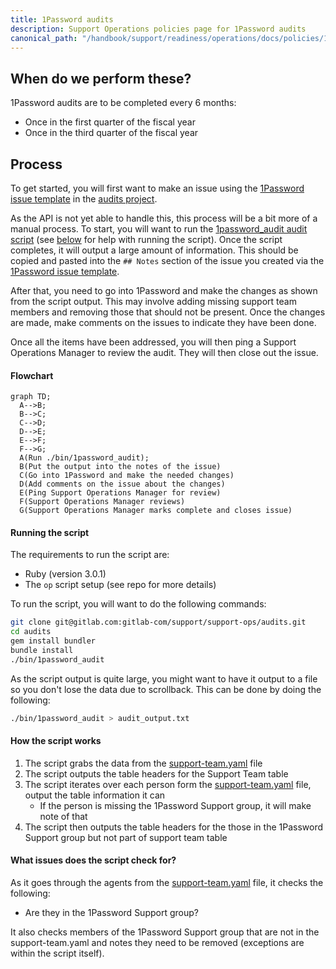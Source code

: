 ```yaml
---
title: 1Password audits
description: Support Operations policies page for 1Password audits
canonical_path: "/handbook/support/readiness/operations/docs/policies/1password_audit"
---
```


## When do we perform these?

1Password audits are to be completed every 6 months:

- Once in the first quarter of the fiscal year
- Once in the third quarter of the fiscal year

## Process

To get started, you will first want to make an issue using the
[1Password issue template](https://gitlab.com/gitlab-com/support/support-ops/support-ops-tools/audits/-/issues/new?issuable_template=1Password)
in the
[audits project](https://gitlab.com/gitlab-com/support/support-ops/support-ops-tools/audits).

As the API is not yet able to handle this, this process will be a bit more of a
manual process. To start, you will want to run the
[1password_audit audit script](https://gitlab.com/gitlab-com/support/support-ops/support-ops-tools/audits/-/blob/master/bin/1password_audit)
(see [below](#running-the-script) for help with running the script). Once the
script completes, it will output a large amount of information. This should be
copied and pasted into the `## Notes` section of the issue you created via the
[1Password issue template](https://gitlab.com/gitlab-com/support/support-ops/support-ops-tools/audits/-/issues/new?issuable_template=1Password).

After that, you need to go into 1Password and make the changes as shown from
the script output. This may involve adding missing support team members and
removing those that should not be present. Once the changes are made, make
comments on the issues to indicate they have been done.

Once all the items have been addressed, you will then ping a Support Operations
Manager to review the audit. They will then close out the issue.

#### Flowchart

```mermaid
graph TD;
  A-->B;
  B-->C;
  C-->D;
  D-->E;
  E-->F;
  F-->G;
  A(Run ./bin/1password_audit);
  B(Put the output into the notes of the issue)
  C(Go into 1Password and make the needed changes)
  D(Add comments on the issue about the changes)
  E(Ping Support Operations Manager for review)
  F(Support Operations Manager reviews)
  G(Support Operations Manager marks complete and closes issue)
```

#### Running the script

The requirements to run the script are:

- Ruby (version 3.0.1)
- The `op` script setup (see repo for more details)

To run the script, you will want to do the following commands:

```bash
git clone git@gitlab.com:gitlab-com/support/support-ops/audits.git
cd audits
gem install bundler
bundle install
./bin/1password_audit
```

As the script output is quite large, you might want to have it output to a file
so you don't lose the data due to scrollback. This can be done by doing the
following:

```bash
./bin/1password_audit > audit_output.txt
```

#### How the script works

1. The script grabs the data from the
   [support-team.yaml](https://gitlab.com/gitlab-com/support/team/-/blob/master/data/support-team.yaml)
   file
1. The script outputs the table headers for the Support Team table
1. The script iterates over each person form the
   [support-team.yaml](https://gitlab.com/gitlab-com/support/team/-/blob/master/data/support-team.yaml)
   file, output the table information it can
   - If the person is missing the 1Password Support group, it will make note of that
1. The script then outputs the table headers for the those in the 1Password
   Support group but not part of support team table

#### What issues does the script check for?

As it goes through the agents from the
[support-team.yaml](https://gitlab.com/gitlab-com/support/team/-/blob/master/data/support-team.yaml)
file, it checks the following:

- Are they in the 1Password Support group?

It also checks members of the 1Password Support group that are not in the
support-team.yaml and notes they need to be removed (exceptions are within the
script itself).
